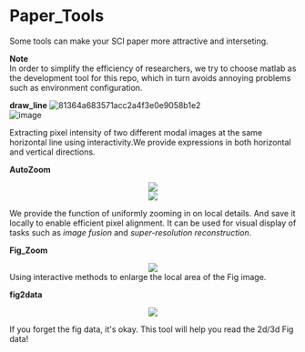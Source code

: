 # Paper_Tools
Some tools can make your SCI paper more attractive and interseting.   

**Note**  
In order to simplify the efficiency of researchers, we try to choose matlab as the development tool for this repo, which in turn avoids annoying problems such as environment configuration.     

**draw_line** 
![81364a683571acc2a4f3e0e9058b1e2](https://github.com/ImageVisioner/Paper_Tools/assets/102503666/5f3c9c1b-397b-46ce-87bd-4656fb1e5ae1)   
![image](https://github.com/ImageVisioner/Paper_Tools/assets/102503666/44016d57-afbc-4ef8-ab5d-b77b7a60dffe)

Extracting pixel intensity of two different modal images at the same horizontal line using interactivity.We provide expressions in both horizontal and vertical directions.  

**AutoZoom**   

<div align=center>
	<img src="https://github.com/ImageVisioner/Paper_Tools/assets/102503666/6a8af0ae-99a7-44f8-9642-3ce349fb6e73"/>

</div>

<div align=center>
	<img src="https://github.com/ImageVisioner/Paper_Tools/assets/102503666/7cb245fa-1b92-4cc5-8cd6-dc401c5fdee3"/>
</div>


We provide the function of uniformly zooming in on local details. And save it locally to enable efficient pixel alignment. It can be used for visual display of tasks such as *image fusion* and *super-resolution reconstruction*.   

**Fig_Zoom**   
<div align=center>
	<img src="https://github.com/ImageVisioner/Paper_Tools/assets/102503666/e0b5183e-5414-4b93-8253-5232869abea1"/>
</div>
Using interactive methods to enlarge the local area of the Fig image.   

 
**fig2data**   
<div align=center>
	<img src="https://github.com/ImageVisioner/Paper_Tools/assets/102503666/6e34dafd-7d7b-4b13-851c-32ff983e7945"/>
</div>
   
If you forget the fig data, it's okay. This tool will help you read the 2d/3d Fig data!      



